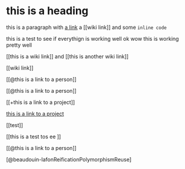 # this is a heading

this is a paragraph with [a link](http://example.com) a [[wiki link]] and some `inline code`

this is a test to see if everythign is working well ok wow this is working pretty well

[[this is a wiki link]] and [[this is another wiki link]]

[[wiki link]]

[[@this is a link to a person]]

[[@this is a link to a person]]

[[+this is a link to a project]]

[this is a link to a project](this-is-a-link-to-a-project.md)

[[test]]


[[this is a test tos ee ]]


[[@this is a link to a person]]

[@beaudouin-lafonReificationPolymorphismReuse]
